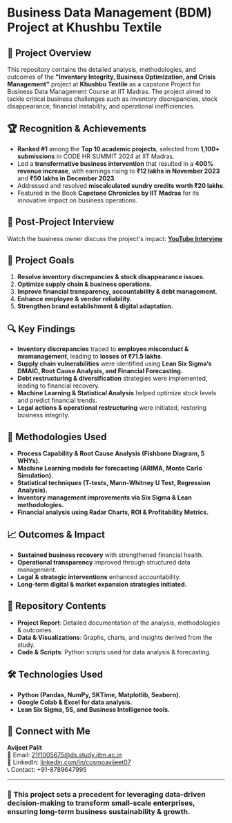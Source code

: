 # Business Data Management (BDM) Project at Khushbu Textile

## 📌 Project Overview
This repository contains the detailed analysis, methodologies, and outcomes of the **"Inventory Integrity, Business Optimization, and Crisis Management"** project at **Khushbu Textile** as a capstone Project for Business Data Management Course at IIT Madras. The project aimed to tackle critical business challenges such as inventory discrepancies, stock disappearance, financial instability, and operational inefficiencies.

## 🏆 Recognition & Achievements
- **Ranked #1** among the **Top 10 academic projects**, selected from **1,100+ submissions** in CODE HR SUMMIT 2024 at IIT Madras.
- Led a **transformative business intervention** that resulted in a **400% revenue increase**, with earnings rising to **₹12 lakhs in November 2023** and **₹50 lakhs in December 2023**.
- Addressed and resolved **miscalculated sundry credits worth ₹20 lakhs**.
- Featured in the Book **Capstone Chronicles by IIT Madras** for its innovative impact on business operations.

## 🎥 Post-Project Interview
Watch the business owner discuss the project's impact: **[YouTube Interview](https://youtu.be/PLxXsfBW1gw)**

## 🎯 Project Goals
1. **Resolve inventory discrepancies & stock disappearance issues.**
2. **Optimize supply chain & business operations.**
3. **Improve financial transparency, accountability & debt management.**
4. **Enhance employee & vendor reliability.**
5. **Strengthen brand establishment & digital adaptation.**

## 🔍 Key Findings
- **Inventory discrepancies** traced to **employee misconduct & mismanagement**, leading to **losses of ₹71.5 lakhs**.
- **Supply chain vulnerabilities** were identified using **Lean Six Sigma’s DMAIC, Root Cause Analysis, and Financial Forecasting.**
- **Debt restructuring & diversification** strategies were implemented, leading to financial recovery.
- **Machine Learning & Statistical Analysis** helped optimize stock levels and predict financial trends.
- **Legal actions & operational restructuring** were initiated, restoring business integrity.

## 🔬 Methodologies Used
- **Process Capability & Root Cause Analysis (Fishbone Diagram, 5 WHYs).**
- **Machine Learning models for forecasting (ARIMA, Monte Carlo Simulation).**
- **Statistical techniques (T-tests, Mann-Whitney U Test, Regression Analysis).**
- **Inventory management improvements via Six Sigma & Lean methodologies.**
- **Financial analysis using Radar Charts, ROI & Profitability Metrics.**

## 📈 Outcomes & Impact
- **Sustained business recovery** with strengthened financial health.
- **Operational transparency** improved through structured data management.
- **Legal & strategic interventions** enhanced accountability.
- **Long-term digital & market expansion strategies initiated.**

## 📂 Repository Contents
- **Project Report**: Detailed documentation of the analysis, methodologies & outcomes.
- **Data & Visualizations**: Graphs, charts, and insights derived from the study.
- **Code & Scripts**: Python scripts used for data analysis & forecasting.

## 🛠 Technologies Used
- **Python (Pandas, NumPy, SKTime, Matplotlib, Seaborn).**
- **Google Colab & Excel for data analysis.**
- **Lean Six Sigma, 5S, and Business Intelligence tools.**

## 🤝 Connect with Me
**Avijeet Palit**  
📧 Email: [21f1005675@ds.study.iitm.ac.in](mailto:21f1005675@ds.study.iitm.ac.in)  
🔗 LinkedIn: [linkedin.com/in/cosmoavijeet07](https://www.linkedin.com/in/cosmoavijeet07)  
📞 Contact: +91-8789647995  

---
### 🚀 This project sets a precedent for leveraging **data-driven decision-making** to transform small-scale enterprises, ensuring long-term **business sustainability & growth**.

